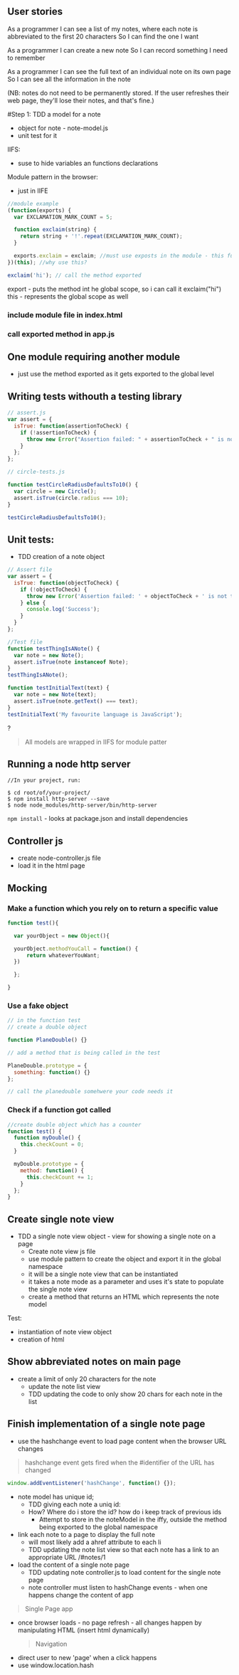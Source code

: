 ## User stories

As a programmer
I can see a list of my notes, where each note is abbreviated to the first 20 characters
So I can find the one I want

As a programmer
I can create a new note
So I can record something I need to remember

As a programmer
I can see the full text of an individual note on its own page
So I can see all the information in the note

(NB: notes do not need to be permanently stored. If the user refreshes their web page, they'll lose their notes, and that's fine.)

#Step 1: TDD a model for a note

- object for note - note-model.js
- unit test for it

IIFS:

- suse to hide variables an functions declarations

Module pattern in the browser:

- just in IIFE

```js
//module example
(function(exports) {
  var EXCLAMATION_MARK_COUNT = 5;

  function exclaim(string) {
    return string + '!'.repeat(EXCLAMATION_MARK_COUNT);
  }

  exports.exclaim = exclaim; //must use exposts in the module - this function is exposed for us to use now / and also hidden implementation details / variales form insde the module don't clash with same name variables form outside the module
})(this); //why use this?

exclaim('hi'); // call the method exported
```

export - puts the method int he global scope, so i can call it exclaim("hi")
this - represents the global scope as well

### include module file in index.html

### call exported method in app.js

## One module requiring another module

- just use the method exported as it gets exported to the global level

## Writing tests withouth a testing library

```js
// assert.js
var assert = {
  isTrue: function(assertionToCheck) {
    if (!assertionToCheck) {
      throw new Error("Assertion failed: " + assertionToCheck + " is not truthy");
    }
  };
};
```

```js
// circle-tests.js

function testCircleRadiusDefaultsTo10() {
  var circle = new Circle();
  assert.isTrue(circle.radius === 10);
}

testCircleRadiusDefaultsTo10();
```

## Unit tests:

- TDD creation of a note object

```js
// Assert file
var assert = {
  isTrue: function(objectToCheck) {
    if (!objectToCheck) {
      throw new Error('Assertion failed: ' + objectToCheck + ' is not truthy');
    } else {
      console.log('Success');
    }
  }
};
```

```js
//Test file
function testThingIsANote() {
  var note = new Note();
  assert.isTrue(note instanceof Note);
}
testThingIsANote();

function testInitialText(text) {
  var note = new Note(text);
  assert.isTrue(note.getText() === text);
}
testInitialText('My favourite language is JavaScript');
```

?

> All models are wrapped in IIFS for module patter

## Running a node http server

```
//In your project, run:

$ cd root/of/your-project/
$ npm install http-server --save
$ node node_modules/http-server/bin/http-server
```

`npm install` - looks at package.json and install dependencies

## Controller js

- create node-controller.js file
- load it in the html page

## Mocking

### Make a function which you rely on to return a specific value

```js
function test(){

  var yourObject = new Object(){

  yourObject.methodYouCall = function() {
      return whateverYouWant;
  })

  };

}
```

### Use a fake object

```js
// in the function test
// create a double object

function PlaneDouble() {}

// add a method that is being called in the test

PlaneDouble.prototype = {
  something: function() {}
};

// call the planedouble somehwere your code needs it
```

### Check if a function got called

```js
//create double object which has a counter
function test() {
  function myDouble() {
    this.checkCount = 0;
  }

  myDouble.prototype = {
    method: function() {
      this.checkCount += 1;
    }
  };
}
```

## Create single note view

- TDD a single note view object - view for showing a single note on a page
  - Create note view js file
  - use module pattern to create the object and export it in the global namespace
  - it will be a single note view that can be instantiated
  - it takes a note mode as a parameter and uses it's state to populate the single note view
  - create a method that returns an HTML which represents the note model

Test:

- instantiation of note view object
- creation of html

## Show abbreviated notes on main page

- create a limit of only 20 characters for the note
  - update the note list view
  - TDD updating the code to only show 20 chars for each note in the list

## Finish implementation of a single note page

- use the hashchange event to load page content when the browser URL changes

> hashchange event gets fired when the #identifier of the URL has changed

```js
window.addEventListener('hashChange', function() {});
```

- note model has unique id;
  - TDD giving each note a uniq id:
  - How? Where do i store the id? how do i keep track of previous ids
    - Attempt to store in the noteModel in the iffy, outside the method being exported to the global namespace
- link each note to a page to display the full note
  - will most likely add a ahref attribute to each li
  - TDD updating the note list view so that each note has a link to an appropriate URL /#notes/1
- load the content of a single note page
  - TDD updating note controller.js to load content for the single note page
  - note controller must listen to hashChange events - when one happens change the content of app

> Single Page app

- once browser loads - no page refresh - all changes happen by manipulating HTML (insert html dynamically)
  > Navigation
- direct user to new 'page' when a click happens
- use window.location.hash
